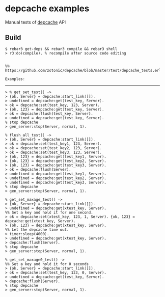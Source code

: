 # depcache examples
Manual tests of [depcache](https://github.com/zotonic/depcache) API

Build
-----

    $ rebar3 get-deps && rebar3 compile && rebar3 shell
    > r3:do(compile). % recompile after source code editing 


	%% https://github.com/zotonic/depcache/blob/master/test/depcache_tests.erl

    Examples:
-----	
	
    > % get_set_test() ->
	> {ok, Server} = depcache:start_link([]).
	> undefined = depcache:get(test_key, Server).
    > ok = depcache:set(test_key, 123, Server).
    > {ok, 123} = depcache:get(test_key, Server).
    > ok = depcache:flush(test_key, Server).
    > undefined = depcache:get(test_key, Server).
	% stop depcache
	> gen_server:stop(Server, normal, 1).

	% flush_all_test() ->
	> {ok, Server} = depcache:start_link([]).
    > ok = depcache:set(test_key1, 123, Server).
    > ok = depcache:set(test_key2, 123, Server).
    > ok = depcache:set(test_key3, 123, Server).
    > {ok, 123} = depcache:get(test_key1, Server).
    > {ok, 123} = depcache:get(test_key2, Server).
    > {ok, 123} = depcache:get(test_key3, Server).
    > ok = depcache:flush(Server).
    > undefined = depcache:get(test_key1, Server).
    > undefined = depcache:get(test_key2, Server).
    > undefined = depcache:get(test_key3, Server).
	% stop depcache
	> gen_server:stop(Server, normal, 1).

	% get_set_maxage_test() ->
	> {ok, Server} = depcache:start_link([]).
    > undefined = depcache:get(xtest_key, Server).
    %% Set a key and hold it for one second.
    > ok = depcache:set(xtest_key, 123, 1, Server). {ok, 123} = depcache:get(xtest_key, Server).
    > {ok, 123} = depcache:get(xtest_key, Server).
	%% Let the depcache time out.
    > timer:sleep(4000).
    > undefined = depcache:get(xtest_key, Server).
    > depcache:flush(Server).
	% stop depcache
	> gen_server:stop(Server, normal, 1).

	% get_set_maxage0_test() ->
    %% Set a key and hold it for 0 seconds
	> {ok, Server} = depcache:start_link([]).
    > ok = depcache:set(test_key, 123, 0, Server).
    > undefined = depcache:get(test_key, Server).
    > depcache:flush(Server).
	% stop depcache
	> gen_server:stop(Server, normal, 1).

